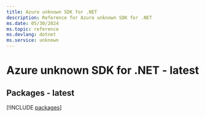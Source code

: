 ```yaml
---
title: Azure unknown SDK for .NET
description: Reference for Azure unknown SDK for .NET
ms.date: 05/30/2024
ms.topic: reference
ms.devlang: dotnet
ms.service: unknown
---
```

# Azure unknown SDK for .NET - latest
## Packages - latest
[!INCLUDE [packages](unknown-index.md)]